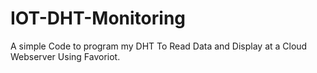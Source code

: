 # IOT-DHT-Monitoring
A simple Code to program my DHT To Read Data and Display at a Cloud Webserver Using Favoriot.

